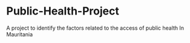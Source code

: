 # Public-Health-Project
A project to identify the factors related to the access of public health In Mauritania
